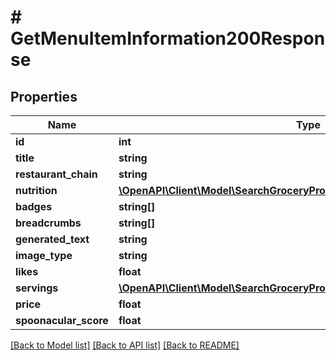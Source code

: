 # # GetMenuItemInformation200Response

## Properties

Name | Type | Description | Notes
------------ | ------------- | ------------- | -------------
**id** | **int** |  |
**title** | **string** |  |
**restaurant_chain** | **string** |  |
**nutrition** | [**\OpenAPI\Client\Model\SearchGroceryProductsByUPC200ResponseNutrition**](SearchGroceryProductsByUPC200ResponseNutrition.md) |  |
**badges** | **string[]** |  |
**breadcrumbs** | **string[]** |  |
**generated_text** | **string** |  | [optional]
**image_type** | **string** |  |
**likes** | **float** |  |
**servings** | [**\OpenAPI\Client\Model\SearchGroceryProductsByUPC200ResponseServings**](SearchGroceryProductsByUPC200ResponseServings.md) |  |
**price** | **float** |  | [optional]
**spoonacular_score** | **float** |  | [optional]

[[Back to Model list]](../../README.md#models) [[Back to API list]](../../README.md#endpoints) [[Back to README]](../../README.md)
